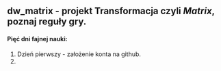## dw_matrix - projekt Transformacja czyli *Matrix*, poznaj reguły gry.
#### Pięć dni fajnej nauki:
1. Dzień pierwszy - założenie konta na github.
2. 
